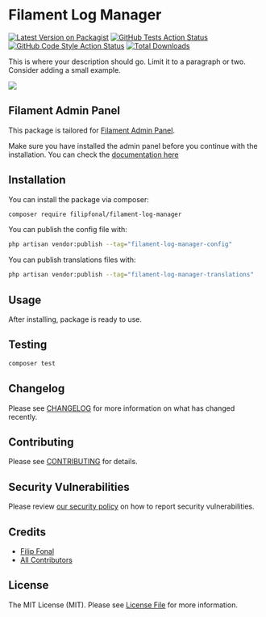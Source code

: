 # Filament Log Manager

[![Latest Version on Packagist](https://img.shields.io/packagist/v/filipfonal/filament-log-manager.svg?style=flat-square)](https://packagist.org/packages/filipfonal/filament-log-manager)
[![GitHub Tests Action Status](https://img.shields.io/github/workflow/status/filipfonal/filament-log-manager/run-tests?label=tests)](https://github.com/filipfonal/filament-log-manager/actions?query=workflow%3Arun-tests+branch%3Amain)
[![GitHub Code Style Action Status](https://img.shields.io/github/workflow/status/filipfonal/filament-log-manager/Fix%20PHP%20code%20style%20issues?label=code%20style)](https://github.com/filipfonal/filament-log-manager/actions?query=workflow%3A"Fix+PHP+code+style+issues"+branch%3Amain)
[![Total Downloads](https://img.shields.io/packagist/dt/filipfonal/filament-log-manager.svg?style=flat-square)](https://packagist.org/packages/filipfonal/filament-log-manager)

This is where your description should go. Limit it to a paragraph or two. Consider adding a small example.

![](./.github/resources/screenshot.png)

## Filament Admin Panel

This package is tailored for [Filament Admin Panel](https://filamentphp.com/).

Make sure you have installed the admin panel before you continue with the installation. You can check the [documentation here](https://filamentphp.com/docs/admin)

## Installation

You can install the package via composer:

```bash
composer require filipfonal/filament-log-manager
```

You can publish the config file with:

```bash
php artisan vendor:publish --tag="filament-log-manager-config"
```

You can publish translations files with:

```bash
php artisan vendor:publish --tag="filament-log-manager-translations"
```

## Usage

After installing, package is ready to use.

## Testing

```bash
composer test
```

## Changelog

Please see [CHANGELOG](CHANGELOG.md) for more information on what has changed recently.

## Contributing

Please see [CONTRIBUTING](CONTRIBUTING.md) for details.

## Security Vulnerabilities

Please review [our security policy](../../security/policy) on how to report security vulnerabilities.

## Credits

- [Filip Fonal](https://github.com/filipfonal)
- [All Contributors](../../contributors)

## License

The MIT License (MIT). Please see [License File](LICENSE.md) for more information.
